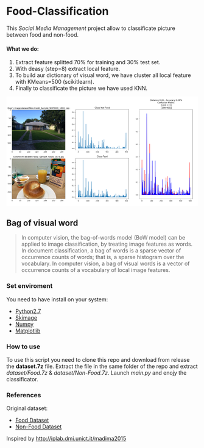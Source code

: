 # Food-Classification
This _Social Media Management_ project allow to classificate picture between food and non-food.
#### What we do:
1. Extract feature splitted 70% for training and 30% test set.
2. With deasy (step=8) extract local feature.
3. To build aur dictionary of visual word, we have cluster all local feature with KMeans=500 (scikitlearn).
4. Finally to classificate the picture we have used KNN.

![markdown-preview](doc/Schermata%20da%202017-03-13%2009-33-58.png)

## Bag of visual word
>In computer vision, the bag-of-words model (BoW model) can be applied to image classification, by treating image features as words. In document classification, a bag of words is a sparse vector of occurrence counts of words; that is, a sparse histogram over the vocabulary. In computer vision, a bag of visual words is a vector of occurrence counts of a vocabulary of local image features.

### Set enviroment
You need to have install on your system:
- [Python2.7](http://www.python.it/) 
- [Skimage](http://scikit-image.org/)
- [Numpy](http://www.numpy.org/)
- [Matplotlib](http://matplotlib.org/)

### How to use
To use this script you need to clone this repo and download from release the **dataset.7z** file.
Extract the file in the same folder of the repo and extract _dataset/Food.7z_ & _dataset/Non-Food.7z_.
Launch _main.py_ and enojy the classificator.

### References
Original dataset:
- [Food Dataset](http://iplab.dmi.unict.it/madima2015/UNICT-FlickrFood.rar)
- [Non-Food Dataset](http://iplab.dmi.unict.it/madima2015/UNICT-FlickrNon-Food.rar)

Inspired by http://iplab.dmi.unict.it/madima2015
